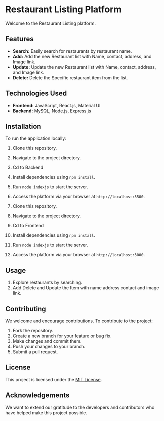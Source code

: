 # Restaurant Listing Platform

Welcome to the Restaurant Listing platform.

## Features

- **Search:** Easily search for restaurants by restaurant name.
- **Add:** Add the new Restaurant list with Name, contact, address, and Image link.
- **Update:** Update the new Restaurant list with Name, contact, address, and Image link.
- **Delete:** Delete the Specific restaurant item from the list.

## Technologies Used

- **Frontend:** JavaScript, React.js, Material UI
- **Backend:** MySQL, Node.js, Express.js 

## Installation

To run the application locally:

1. Clone this repository.
2. Navigate to the project directory.
3. Cd to Backend
4. Install dependencies using `npm install`.
6. Run `node indexjs` to start the server.
7. Access the platform via your browser at `http://localhost:5500`.

1. Clone this repository.
2. Navigate to the project directory.
3. Cd to Frontend
4. Install dependencies using `npm install`.
5. Run `node indexjs` to start the server.
7. Access the platform via your browser at `http://localhost:3000`.

## Usage

1. Explore restaurants by searching.
3. Add Delete and Update the Item with name address contact and image link.

## Contributing

We welcome and encourage contributions. To contribute to the project:

1. Fork the repository.
2. Create a new branch for your feature or bug fix.
3. Make changes and commit them.
4. Push your changes to your branch.
5. Submit a pull request.

## License

This project is licensed under the [MIT License](LICENSE).

## Acknowledgements

We want to extend our gratitude to the developers and contributors who have helped make this project possible.
